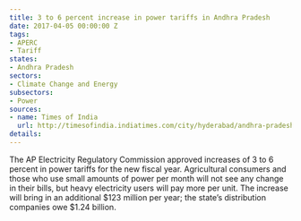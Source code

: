 ```yaml
---
title: 3 to 6 percent increase in power tariffs in Andhra Pradesh
date: 2017-04-05 00:00:00 Z
tags:
- APERC
- Tariff
states:
- Andhra Pradesh
sectors:
- Climate Change and Energy
subsectors:
- Power
sources:
- name: Times of India
  url: http://timesofindia.indiatimes.com/city/hyderabad/andhra-pradesh-govt-hikes-power-tariff-by-3-6-per-cent/articleshow/57955737.cms
details: 
---
```


The AP Electricity Regulatory Commission approved increases of 3 to 6 percent in power tariffs for the new fiscal year. Agricultural consumers and those who use small amounts of power per month will not see any change in their bills, but heavy electricity users will pay more per unit. The increase will bring in an additional $123 million per year; the state’s distribution companies owe $1.24 billion.
